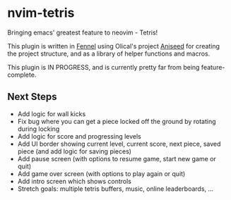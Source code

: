 # nvim-tetris
Bringing emacs' greatest feature to neovim - Tetris!

This plugin is written in [Fennel](https://fennel-lang.org/) using Olical's project [Aniseed](https://github.com/Olical/aniseed) for creating the project structure, and as a library of helper functions and macros.

This plugin is IN PROGRESS, and is currently pretty far from being feature-complete.

## Next Steps
- Add logic for wall kicks
- Fix bug where you can get a piece locked off the ground by rotating during locking
- Add logic for score and progressing levels
- Add UI border showing current level, current score, next piece, saved piece (and add logic for saving pieces)
- Add pause screen (with options to resume game, start new game or quit)
- Add game over screen (with options to play again or quit)
- Add intro screen which shows controls
- Stretch goals: multiple tetris buffers, music, online leaderboards, ...
